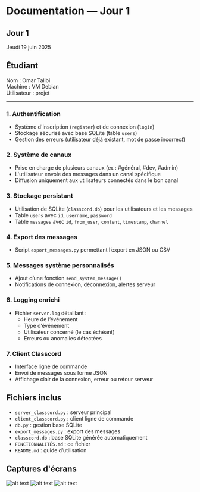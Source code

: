 
#  Documentation — Jour 1

## Jour 1
Jeudi 19 juin 2025

##  Étudiant
Nom : Omar Talibi  
Machine : VM Debian  
Utilisateur : projet

---

### 1. Authentification
- Système d'inscription (`register`) et de connexion (`login`)
- Stockage sécurisé avec base SQLite (table `users`)
- Gestion des erreurs (utilisateur déjà existant, mot de passe incorrect)

### 2. Système de canaux
- Prise en charge de plusieurs canaux (ex : #général, #dev, #admin)
- L'utilisateur envoie des messages dans un canal spécifique
- Diffusion uniquement aux utilisateurs connectés dans le bon canal

### 3. Stockage persistant
- Utilisation de SQLite (`classcord.db`) pour les utilisateurs et les messages
- Table `users` avec `id`, `username`, `password`
- Table `messages` avec `id`, `from_user`, `content`, `timestamp`, `channel`

### 4. Export des messages
- Script `export_messages.py` permettant l’export en JSON ou CSV

### 5. Messages système personnalisés
- Ajout d’une fonction `send_system_message()`
- Notifications de connexion, déconnexion, alertes serveur

### 6. Logging enrichi
- Fichier `server.log` détaillant :
  - Heure de l’événement
  - Type d’événement
  - Utilisateur concerné (le cas échéant)
  - Erreurs ou anomalies détectées

### 7. Client Classcord
- Interface ligne de commande
- Envoi de messages sous forme JSON
- Affichage clair de la connexion, erreur ou retour serveur

## Fichiers inclus
- `server_classcord.py` : serveur principal
- `client_classcord.py` : client ligne de commande
- `db.py` : gestion base SQLite
- `export_messages.py` : export des messages
- `classcord.db` : base SQLite générée automatiquement
- `FONCTIONNALITÉS.md` : ce fichier
- `README.md` : guide d’utilisation

## Captures d'écrans
![alt text](<Capture d'écran 2025-06-19 170555-1.png>)
![alt text](<Capture d'écran 2025-06-19 162423.png>)
![alt text](<Capture d'écran 2025-06-19 142307.png>)
